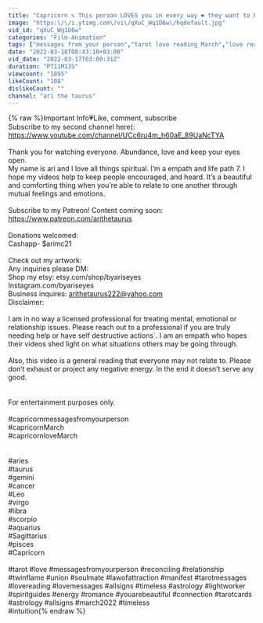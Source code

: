 ```yaml
---
title: "Capricorn ♑️ This person LOVES you in every way ❤️ they want to be your #1 supporter!! March 2022"
image: "https:\/\/i.ytimg.com\/vi\/qXuC_Wq1D6w\/hqdefault.jpg"
vid_id: "qXuC_Wq1D6w"
categories: "Film-Animation"
tags: ["messages from your person","tarot love reading March","love reading March 2022"]
date: "2022-03-18T08:43:10+03:00"
vid_date: "2022-03-17T03:00:31Z"
duration: "PT11M13S"
viewcount: "1895"
likeCount: "108"
dislikeCount: ""
channel: "ari the taurus"
---
```

{% raw %}Important Info💗Like, comment, subscribe<br />Subscribe to my second channel here(: <a rel="nofollow" target="blank" href="https://www.youtube.com/channel/UCc6ru4m_h60aE_89UaNcTYA">https://www.youtube.com/channel/UCc6ru4m_h60aE_89UaNcTYA</a><br /><br />Thank you for watching everyone. Abundance, love and keep your eyes open.<br />My name is ari and I love all things spiritual. I’m a empath and life path 7. I hope my videos help to keep people encouraged, and heard. It’s a beautiful and comforting thing when you’re able to relate to one another through mutual feelings and emotions. <br /><br />Subscribe to my Patreon! Content coming soon: <a rel="nofollow" target="blank" href="https://www.patreon.com/arithetaurus">https://www.patreon.com/arithetaurus</a> <br /><br />Donations welcomed:<br />Cashapp- $arimc21<br /><br />Check out my artwork:<br />Any inquiries please DM:<br />Shop my etsy: etsy.com/shop/byariseyes<br />Instagram.com/byariseyes<br />Business inquires: arithetaurus222@yahoo.com<br />Disclaimer:<br /><br />I am in no way a licensed professional for treating mental, emotional or relationship issues. Please reach out to a professional if you are truly needing help or have self destructive actions`. I am an empath who hopes their videos shed light on what situations others may be going through. <br /><br />Also, this video is a general reading that everyone may not relate to. Please don’t exhaust or project any negative energy. In the end it doesn’t serve any good.<br /><br /><br />For entertainment purposes only.<br /><br />#capricornmessagesfromyourperson<br />#capricornMarch<br />#capricornloveMarch<br /><br /><br />#aries<br />#taurus<br />#gemini<br />#cancer<br />#Leo<br />#virgo<br />#libra<br />#scorpio<br />#aquarius<br />#Sagittarius <br />#pisces<br />#Capricorn<br /><br />#tarot #love #messagesfromyourperson #reconciling #relationship #twinflame #union #soulmate #lawofattraction #manifest #tarotmessages #lovereading #lovemessages #allsigns #timeless #astrology #lightworker #spiritguides #energy #romance #youarebeautiful #connection #tarotcards #astrology #allsigns #march2022 #timeless<br />#intuition{% endraw %}
